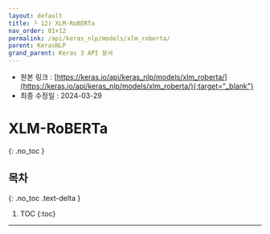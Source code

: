 ```yaml
---
layout: default
title: └ 12) XLM-RoBERTa
nav_order: 01+12
permalink: /api/keras_nlp/models/xlm_roberta/
parent: KerasNLP
grand_parent: Keras 3 API 문서
---
```


* 원본 링크 : [https://keras.io/api/keras_nlp/models/xlm_roberta/](https://keras.io/api/keras_nlp/models/xlm_roberta/){:target="_blank"}
* 최종 수정일 : 2024-03-29

# XLM-RoBERTa
{: .no_toc }

## 목차
{: .no_toc .text-delta }

1. TOC
{:toc}

---
